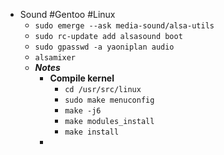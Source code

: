 - Sound #Gentoo #Linux
	- `sudo emerge --ask media-sound/alsa-utils`
	- `sudo rc-update add alsasound boot`
	- `sudo gpasswd -a yaoniplan audio`
	- `alsamixer`
	- ***Notes***
		- **Compile kernel**
			- `cd /usr/src/linux`
			- `sudo make menuconfig`
			- `make -j6`
			- `make modules_install`
			- `make install`
		-